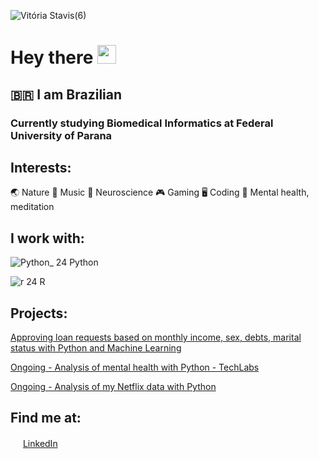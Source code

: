 ![Vitória Stavis(6)](https://user-images.githubusercontent.com/72163805/112758828-aafdfa00-8fc6-11eb-889f-0d0d6d3ed853.png)




# Hey there <img src="https://raw.githubusercontent.com/iampavangandhi/iampavangandhi/master/gifs/Hi.gif" width="30px">

## 🇧🇷 I am Brazilian
### Currently studying Biomedical Informatics at Federal University of Parana

## Interests:
🌏 Nature
🎵 Music
🧠 Neuroscience
🎮 Gaming
🖥️ Coding
💭 Mental health, meditation

## I work with:
![Python_ 24](https://user-images.githubusercontent.com/72163805/112757777-8f442500-8fc1-11eb-9116-15056055c464.png)   Python

![r 24](https://user-images.githubusercontent.com/72163805/112757804-abe05d00-8fc1-11eb-8db3-c085d8fbbb8c.png)   R

## Projects:
<a href="https://github.com/vitoriastavis/datascientistinpractice"></a> [Approving loan requests based on monthly income, sex, debts, marital status with Python and Machine Learning](https://github.com/vitoriastavis/datascientistinpractice)

<a href="https://github.com/vitoriastavis/datascientistinpractice"></a> [Ongoing - Analysis of mental health with Python - TechLabs](https://github.com/vitoriastavis/datascientistinpractice)  

<a href="https://github.com/vitoriastavis/datascientistinpractice"></a> [Ongoing - Analysis of my Netflix data with Python](https://github.com/vitoriastavis/datascientistinpractice)  

## Find me at:

<a href="https://www.linkedin.com/in/vitoriastavis"><img src="https://user-images.githubusercontent.com/72163805/112757608-d4b42280-8fc0-11eb-92fd-df007da05247.png" width="16"></a> [LinkedIn](https://www.linkedin.com/in/vitoriastavis)  


